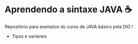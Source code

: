 # Aprendendo a sintaxe JAVA :coffee:
Repositório para exemplos do curso de JAVA básico pela DIO !
- Tipos e variáveis
